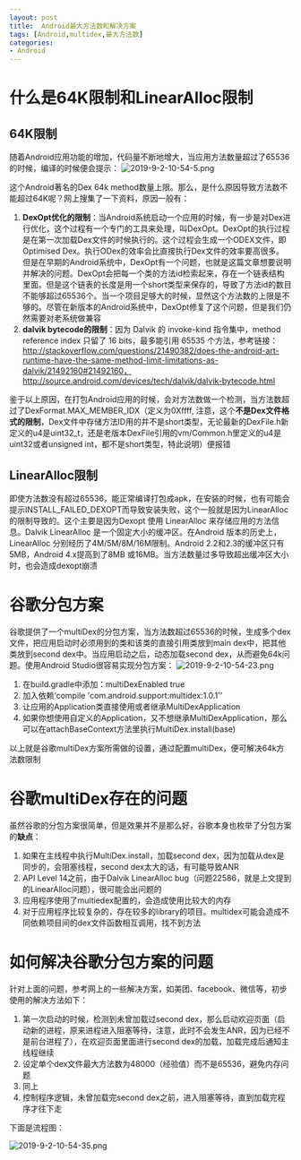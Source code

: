 ```yaml
---
layout: post
title:  Android最大方法数和解决方案
tags: [Android,multidex,最大方法数]
categories:
- Android
---
```


# 什么是64K限制和LinearAlloc限制
## 64K限制
随着Android应用功能的增加，代码量不断地增大，当应用方法数量超过了65536的时候，编译的时候便会提示：
![2019-9-2-10-54-5.png](https://gitee.com/hanschencoder/Images/raw/master/2019-9-2-10-54-5.png)

这个Android著名的Dex 64k method数量上限。那么，是什么原因导致方法数不能超过64K呢？网上搜集了一下资料，原因一般有：

 1. **DexOpt优化的限制**：当Android系统启动一个应用的时候，有一步是对Dex进行优化，这个过程有一个专门的工具来处理，叫DexOpt。DexOpt的执行过程是在第一次加载Dex文件的时候执行的。这个过程会生成一个ODEX文件，即Optimised Dex。执行ODex的效率会比直接执行Dex文件的效率要高很多。但是在早期的Android系统中，DexOpt有一个问题，也就是这篇文章想要说明并解决的问题。DexOpt会把每一个类的方法id检索起来，存在一个链表结构里面。但是这个链表的长度是用一个short类型来保存的，导致了方法id的数目不能够超过65536个。当一个项目足够大的时候，显然这个方法数的上限是不够的。尽管在新版本的Android系统中，DexOpt修复了这个问题，但是我们仍然需要对老系统做兼容
 2. **dalvik bytecode的限制**：因为 Dalvik 的 invoke-kind 指令集中，method reference index 只留了 16 bits，最多能引用 65535 个方法，参考链接：http://stackoverflow.com/questions/21490382/does-the-android-art-runtime-have-the-same-method-limit-limitations-as-dalvik/21492160#21492160，http://source.android.com/devices/tech/dalvik/dalvik-bytecode.html


鉴于以上原因，在打包Android应用的时候，会对方法数做一个检测，当方法数超过了DexFormat.MAX_MEMBER_IDX（定义为0Xffff, 注意，这个**不是Dex文件格式的限制**，Dex文件中存储方法ID用的并不是short类型，无论最新的DexFile.h新定义的u4是uint32_t，还是老版本DexFile引用的vm/Common.h里定义的u4是uint32或者unsigned int，都不是short类型，特此说明）便报错
 
<!-- more -->

## LinearAlloc限制
即使方法数没有超过65536，能正常编译打包成apk，在安装的时候，也有可能会提示INSTALL_FAILED_DEXOPT而导致安装失败，这个一般就是因为LinearAlloc的限制导致的。这个主要是因为Dexopt 使用 LinearAlloc 来存储应用的方法信息。Dalvik LinearAlloc 是一个固定大小的缓冲区。在Android 版本的历史上，LinearAlloc 分别经历了4M/5M/8M/16M限制。Android 2.2和2.3的缓冲区只有5MB，Android 4.x提高到了8MB 或16MB。当方法数量过多导致超出缓冲区大小时，也会造成dexopt崩溃
 
# 谷歌分包方案
谷歌提供了一个multiDex的分包方案，当方法数超过65536的时候，生成多个dex文件，把应用启动时必须用到的类和该类的直接引用类放到main dex中，把其他类放到second dex中。当应用启动之后，动态加载second dex，从而避免64k问题。使用Android Studio很容易实现分包方案：
![2019-9-2-10-54-23.png](https://gitee.com/hanschencoder/Images/raw/master/2019-9-2-10-54-23.png)

 1. 在build.gradle中添加：multiDexEnabled true
 2. 加入依赖‘compile 'com.android.support:multidex:1.0.1'’
 3. 让应用的Application类直接使用或者继承MultiDexApplication
 4. 如果你想使用自定义的Application，又不想继承MultiDexApplication，那么可以在attachBaseContext方法里执行MultiDex.install(base)

以上就是谷歌multiDex方案所需做的设置，通过配置multiDex，便可解决64k方法数限制

# 谷歌multiDex存在的问题
虽然谷歌的分包方案很简单，但是效果并不是那么好，谷歌本身也枚举了分包方案的**缺点**：

 1. 如果在主线程中执行MultiDex.install，加载second dex，因为加载从dex是同步的，会阻塞线程，second dex太大的话，有可能导致ANR
 2. API Level 14之前，由于Dalvik LinearAlloc bug（问题22586，就是上文提到的LinearAlloc问题），很可能会出问题的
 3. 应用程序使用了multiedex配置的，会造成使用比较大的内存
 4. 对于应用程序比较复杂的，存在较多的library的项目。multidex可能会造成不同依赖项目间的dex文件函数相互调用，找不到方法


# 如何解决谷歌分包方案的问题
针对上面的问题，参考网上的一些解决方案，如美团、facebook、微信等，初步使用的解决方法如下：

 1. 第一次启动的时候，检测到未曾加载过second dex，那么启动欢迎页面（启动新的进程，原来进程进入阻塞等待，注意，此时不会发生ANR，因为已经不是前台进程了），在欢迎页面里面进行second dex的加载，加载完成后通知主线程继续
 2. 设定单个dex文件最大方法数为48000（经验值）而不是65536，避免内存问题
 3. 同上
 4. 控制程序逻辑，未曾加载完second dex之前，进入阻塞等待，直到加载完程序才往下走


下面是流程图：

![2019-9-2-10-54-35.png](https://gitee.com/hanschencoder/Images/raw/master/2019-9-2-10-54-35.png)
 